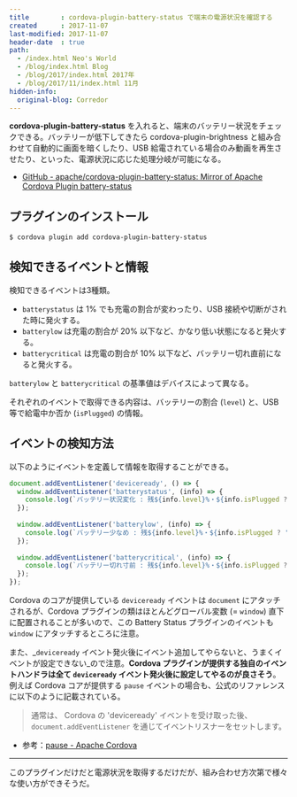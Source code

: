 ```yaml
---
title        : cordova-plugin-battery-status で端末の電源状況を確認する
created      : 2017-11-07
last-modified: 2017-11-07
header-date  : true
path:
  - /index.html Neo's World
  - /blog/index.html Blog
  - /blog/2017/index.html 2017年
  - /blog/2017/11/index.html 11月
hidden-info:
  original-blog: Corredor
---
```


__cordova-plugin-battery-status__ を入れると、端末のバッテリー状況をチェックできる。バッテリーが低下してきたら cordova-plugin-brightness と組み合わせて自動的に画面を暗くしたり、USB 給電されている場合のみ動画を再生させたり、といった、電源状況に応じた処理分岐が可能になる。

- [GitHub - apache/cordova-plugin-battery-status: Mirror of Apache Cordova Plugin battery-status](https://github.com/apache/cordova-plugin-battery-status)

## プラグインのインストール

```bash
$ cordova plugin add cordova-plugin-battery-status
```

## 検知できるイベントと情報

検知できるイベントは3種類。

- `batterystatus` は 1% でも充電の割合が変わったり、USB 接続や切断がされた時に発火する。
- `batterylow` は充電の割合が 20% 以下など、かなり低い状態になると発火する。
- `batterycritical` は充電の割合が 10% 以下など、バッテリー切れ直前になると発火する。

`batterylow` と `batterycritical` の基準値はデバイスによって異なる。

それぞれのイベントで取得できる内容は、バッテリーの割合 (`level`) と、USB 等で給電中か否か (`isPlugged`) の情報。

## イベントの検知方法

以下のようにイベントを定義して情報を取得することができる。

```javascript
document.addEventListener('deviceready', () => {
  window.addEventListener('batterystatus', (info) => {
    console.log(`バッテリー状況変化 : 残${info.level}%・${info.isPlugged ? '充電中' : '充電していない'}`);
  });
  
  window.addEventListener('batterylow', (info) => {
    console.log(`バッテリー少なめ : 残${info.level}%・${info.isPlugged ? '充電中' : '充電していない'}`);
  });
  
  window.addEventListener('batterycritical', (info) => {
    console.log(`バッテリー切れ寸前 : 残${info.level}%・${info.isPlugged ? '充電中' : '充電していない'}`);
  });
});
```

Cordova のコアが提供している `deviceready` イベントは `document` にアタッチされるが、Cordova プラグインの類はほとんどグローバル変数 (= `window`) 直下に配置されることが多いので、この Battery Status プラグインのイベントも `window` にアタッチするところに注意。

また、_`deviceready` イベント発火後にイベント追加してやらないと、うまくイベントが設定できない_ので注意。__Cordova プラグインが提供する独自のイベントハンドラは全て `deviceready` イベント発火後に設定してやるのが良さそう__。例えば Cordova コアが提供する `pause` イベントの場合も、公式のリファレンスに以下のように記載されている。

> 通常は、 Cordova の 'deviceready' イベントを受け取った後、`document.addEventListener` を通じてイベントリスナーをセットします。

- 参考：[pause - Apache Cordova](https://cordova.apache.org/docs/ja/2.0.0/cordova/events/events.pause.html)

---

このプラグインだけだと電源状況を取得するだけだが、組み合わせ方次第で様々な使い方ができそうだ。
